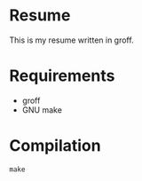 Resume
=

This is my resume written in groff.

Requirements
=

- groff
- GNU make

Compilation
=

```
make
```
